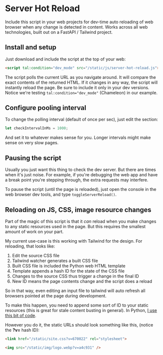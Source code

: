 # Server Hot Reload

Include this script in your web projects for dev-time auto reloading 
of web browser when any change is detected in content. Works across
all web technologies, built out on a FastAPI / Tailwind project.

## Install and setup

Just download and include the script at the top of your web:

```html
<script tal:condition="dev_mode" src="/static/js/server-hot-reload.js"></script>
```
The script polls the current URL as you navigate around. 
It will compare the exact contents of the returned HTML. 
If it changes in any way, the script will instantly reload the
page. Be sure to include it only in your dev versions. 
Notice we're testing `tal:condition="dev_mode"` (Chameleon) in
our example.

## Configure pooling interval

To change the polling interval (default of once per sec), just
edit the section:

```javascript
let checkIntervalInMs = 1000;
```
And set it to whatever makes sense for you. Longer intervals
might make sense on very slow pages.

## Pausing the script

Usually you just want this thing to check the dev server. 
But there are times when it's just noise. For example, if you're
debugging the web app and have a break point you're stepping
through, the extra requests may interfere. 

To pause the script (until the page is reloaded), just open
the console in the web browser dev tools, and type 
`toggleServerReload()`.

## Reloading on JS, CSS, image resource changes

Part of the magic of this script is that it *can* reload when
you make changes to any static resources used in the page. 
But this requires the smallest amount of work on your part.

My current use-case is this working with Tailwind for the design.
For reloading, that looks like:

1. Edit the source CSS file
2. Tailwind watcher generates a built CSS file
3. Built CSS file is included the Python web HTML template
4. Template appends a hash ID for the state of the CSS file
5. Changes to the source CSS thus trigger a change in the final ID
6. New ID means the page contents change and the script does a reload

So in that way, even editing an input file to tailwind will 
auto refresh all browsers pointed at the page during development.

To make this happen, you need to append some sort of ID to
your static resources (this is great for stale content busting 
in general). In Python, [I use this bit of code](https://github.com/talkpython/fast-python-webapps-with-cdns/blob/main/code/ch8_perf_testing/infrastructure/cache_buster.py).

However you do it, the static URLs should look something like this, 
(notice the **?v=** hash ID):

```html
<link href="/static/site.css?v=670022" rel="stylesheet">

<img src="/static/img/logo.webp?v=a4c931" />
```





